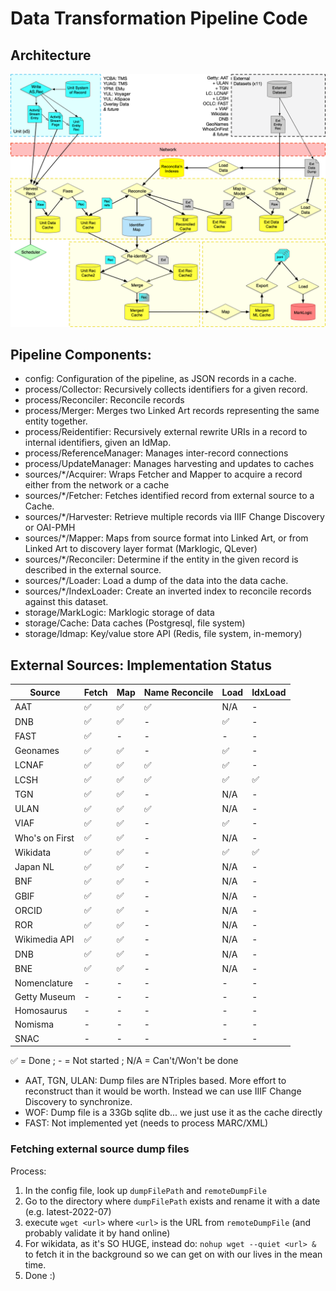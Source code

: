 # Data Transformation Pipeline Code

## Architecture

![architecture diagram](docs/architecture2.png)


## Pipeline Components:

* config: Configuration of the pipeline, as JSON records in a cache.
* process/Collector: Recursively collects identifiers for a given record.
* process/Reconciler: Reconcile records
* process/Merger: Merges two Linked Art records representing the same entity together.
* process/Reidentifier: Recursively external rewrite URIs in a record to internal identifiers, given an IdMap.
* process/ReferenceManager: Manages inter-record connections
* process/UpdateManager: Manages harvesting and updates to caches
* sources/\*/Acquirer: Wraps Fetcher and Mapper to acquire a record either from the network or a cache
* sources/\*/Fetcher: Fetches identified record from external source to a Cache.
* sources/\*/Harvester: Retrieve multiple records via IIIF Change Discovery or OAI-PMH
* sources/\*/Mapper: Maps from source format into Linked Art, or from Linked Art to discovery layer format (Marklogic, QLever)
* sources/\*/Reconciler: Determine if the entity in the given record is described in the external source.
* sources/\*/Loader: Load a dump of the data into the data cache.
* sources/\*/IndexLoader: Create an inverted index to reconcile records against this dataset.
* storage/MarkLogic: Marklogic storage of data
* storage/Cache: Data caches (Postgresql, file system)
* storage/Idmap: Key/value store API (Redis, file system, in-memory)


## External Sources: Implementation Status

| Source          | Fetch | Map | Name Reconcile | Load | IdxLoad |
| --------------- | ----- | --- | -------------- | ---- | ------- |
| AAT             |   ✅  |  ✅ |    ✅         | N/A | -       |
| DNB             |   ✅  |  ✅ |     -         |  ✅ | -       |
| FAST            |   ✅  |  -  |     -          |  -   | -      |
| Geonames        |   ✅  |  ✅ |     -          | ✅  | -      |
| LCNAF           |   ✅  |  ✅ |     ✅        |  ✅ | -       |
| LCSH            |   ✅  |  ✅ |     ✅        |  ✅ | ✅      |
| TGN             |   ✅  |  ✅ |     -         | N/A  | -       |
| ULAN            |   ✅  |  ✅ |     ✅        | N/A  | -       |
| VIAF            |   ✅  |  ✅ |     -         |  ✅  | -       |
| Who's on First  |   ✅  |  ✅ |     -         | N/A  | -       |
| Wikidata        |   ✅  |  ✅ |     -         |  ✅  | ✅     |
| Japan NL        |   ✅  |  ✅ |     -         | N/A  | -       |
| BNF             |   ✅  |  ✅ |     -         | N/A  | -       |
| GBIF            |   ✅  |  ✅ |     -         | N/A  | -       |
| ORCID           |   ✅  |  ✅ |     -         | N/A  | -       |
| ROR             |   ✅  |  ✅ |     -         | N/A  | -       |
| Wikimedia API   |   ✅  |  ✅ |     -         | N/A  | -       |
| DNB             |   ✅  |  ✅ |     -         | N/A  | -       |
| BNE             |   ✅  |  ✅ |     -         | N/A  | -       |
| Nomenclature    |   -   |  -  |     -          | -    | -      |
| Getty Museum    |   -   |  -  |     -          | -    | -      |
| Homosaurus      |   -   |  -  |     -          | -    | -      |
| Nomisma         |   -   |  -  |     -          | -    | -      |
| SNAC            |   -   |  -  |     -          | -    | -      |


✅ = Done ; - = Not started ; N/A = Can't/Won't be done

* AAT, TGN, ULAN: Dump files are NTriples based. More effort to reconstruct than it would be worth. Instead we can use IIIF Change Discovery to synchronize.
* WOF: Dump file is a 33Gb sqlite db... we just use it as the cache directly
* FAST: Not implemented yet (needs to process MARC/XML)

### Fetching external source dump files

Process:
1. In the config file, look up `dumpFilePath` and `remoteDumpFile`
2. Go to the directory where `dumpFilePath` exists and rename it with a date (e.g. latest-2022-07)
3. execute `wget <url>` where `<url>` is the URL from `remoteDumpFile` (and probably validate it by hand online)
4. For wikidata, as it's SO HUGE, instead do:  `nohup wget --quiet <url> &` to fetch it in the background so we can get on with our lives in the mean time.
5. Done :)

